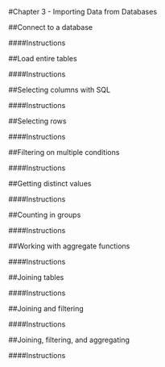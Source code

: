 #Chapter 3 - Importing Data from Databases

##Connect to a database

####Instructions


##Load entire tables

####Instructions


##Selecting columns with SQL

####Instructions


##Selecting rows

####Instructions


##Filtering on multiple conditions

####Instructions


##Getting distinct values

####Instructions


##Counting in groups

####Instructions


##Working with aggregate functions

####Instructions


##Joining tables

####Instructions


##Joining and filtering

####Instructions


##Joining, filtering, and aggregating

####Instructions